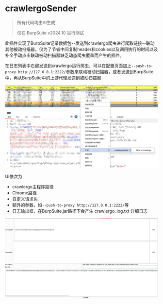 # crawlergoSender

> 所有代码均由AI生成
>
> 仅在 BurpSuite v2024.10 进行测试

此插件实现了BurpSuite记录数据包--发送到crawlergo爬虫进行爬取链接--联动其他被动扫描器，仅为了节省中间复制header和cookies以及调用执行的时间以及补全手动点击联动被动扫描器缺乏动态爬虫覆盖而产生的插件。

在日志列表中右键发送到crawlergo运行爬虫，可以在配置页面加上`--push-to-proxy http://127.0.0.1:2222/`参数来联动被动扫描器，或者发送到BurpSuite中，再从BurpSuite中的上游代理发送到被动扫描器

![image-20250314233444466](./assets/image-20250314233444466.png)

UI依次为

- crawlergo主程序路径
- Chrome路径
- 自定义请求头
- 额外的参数，如`--push-to-proxy http://127.0.0.1:2222/`等
- 日志输出框，在BurpSuite.jar路径下会产生 crawlergo_log.txt 详细日志

![image-20250314230518629](./assets/image-20250314230518629.png)
